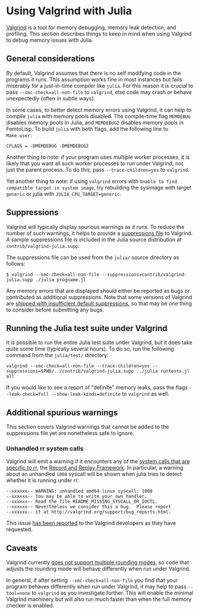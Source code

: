 # Using Valgrind with Julia

[Valgrind](https://valgrind.org/) is a tool for memory debugging, memory leak detection, and profiling.  This section describes things to keep in mind when using Valgrind to debug memory issues with Julia.

## General considerations

By default, Valgrind assumes that there is no self modifying code in the programs it runs. This assumption works fine in most instances but fails miserably for a just-in-time compiler like `julia`. For this reason it is crucial to pass `--smc-check=all-non-file` to `valgrind`, else code may crash or behave unexpectedly (often in subtle ways).

In some cases, to better detect memory errors using Valgrind, it can help to compile `julia` with memory pools disabled. The compile-time flag `MEMDEBUG` disables memory pools in Julia, and `MEMDEBUG2` disables memory pools in FemtoLisp. To build `julia` with both flags, add the following line to `Make.user`:

```make
CFLAGS = -DMEMDEBUG -DMEMDEBUG2
```

Another thing to note: if your program uses multiple worker processes, it is likely that you want all such worker processes to run under Valgrind, not just the parent process. To do this, pass `--trace-children=yes` to `valgrind`.

Yet another thing to note: if using `valgrind` errors with `Unable to find compatible target in system image`, try rebuilding the sysimage with target `generic` or julia with `JULIA_CPU_TARGET=generic`.

## Suppressions

Valgrind will typically display spurious warnings as it runs. To reduce the number of such warnings, it helps to provide a [suppressions file](https://valgrind.org/docs/manual/manual-core.html#manual-core.suppress) to Valgrind. A sample suppressions file is included in the Julia source distribution at `contrib/valgrind-julia.supp`.

The suppressions file can be used from the `julia/` source directory as follows:

```
$ valgrind --smc-check=all-non-file --suppressions=contrib/valgrind-julia.supp ./julia progname.jl
```

Any memory errors that are displayed should either be reported as bugs or contributed as additional suppressions. Note that some versions of Valgrind are [shipped with insufficient default suppressions](https://github.com/JuliaLang/julia/issues/8314#issuecomment-55766210), so that may be one thing to consider before submitting any bugs.

## Running the Julia test suite under Valgrind

It is possible to run the entire Julia test suite under Valgrind, but it does take quite some time (typically several hours). To do so, run the following command from the `julia/test/` directory:

```
valgrind --smc-check=all-non-file --trace-children=yes --suppressions=$PWD/../contrib/valgrind-julia.supp ../julia runtests.jl all
```

If you would like to see a report of "definite" memory leaks, pass the flags `--leak-check=full --show-leak-kinds=definite` to `valgrind` as well.

## Additional spurious warnings

This section covers Valgrind warnings that cannot be added to the suppressions file yet are nonetheless safe to ignore.

### Unhandled rr system calls

Valgrind will emit a warning if it encounters any of the [system calls that are specific to rr](https://github.com/rr-debugger/rr/blob/master/src/preload/rrcalls.h), the [Record and Replay Framework](https://rr-project.org/). In particular, a warning about an unhandled `1008` syscall will be shown when julia tries to detect whether it is running under rr:

```
--xxxxxx-- WARNING: unhandled amd64-linux syscall: 1008
--xxxxxx-- You may be able to write your own handler.
--xxxxxx-- Read the file README_MISSING_SYSCALL_OR_IOCTL.
--xxxxxx-- Nevertheless we consider this a bug.  Please report
--xxxxxx-- it at http://valgrind.org/support/bug_reports.html.
```

This issue [has been reported](https://bugs.kde.org/show_bug.cgi?id=446401) to the Valgrind developers as they have requested.

## Caveats

Valgrind currently [does not support multiple rounding modes](https://bugs.kde.org/show_bug.cgi?id=136779), so code that adjusts the rounding mode will behave differently when run under Valgrind.

In general, if after setting `--smc-check=all-non-file` you find that your program behaves differently when run under Valgrind, it may help to pass `--tool=none` to `valgrind` as you investigate further.  This will enable the minimal Valgrind machinery but will also run much faster than when the full memory checker is enabled.
